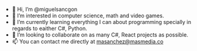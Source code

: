 - 👋 Hi, I’m @miguelsancgon
- 👀 I’m interested in computer science, math and video games.
- 🌱 I’m currently learning everything I can about programming specially in regards to eaither C#, Python.
- 💞️ I’m looking to collaborate on as many C#, React projects as possible.
- 📫 You can contact me directly at masanchez@masmedia.co

<!---
miguelsancgon/miguelsancgon is a ✨ special ✨ repository because its `README.md` (this file) appears on your GitHub profile.
You can click the Preview link to take a look at your changes.
--->
